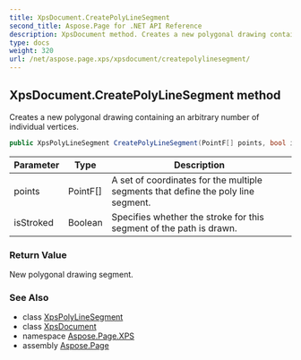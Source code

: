 ```yaml
---
title: XpsDocument.CreatePolyLineSegment
second_title: Aspose.Page for .NET API Reference
description: XpsDocument method. Creates a new polygonal drawing containing an arbitrary number of individual vertices
type: docs
weight: 320
url: /net/aspose.page.xps/xpsdocument/createpolylinesegment/
---
```

## XpsDocument.CreatePolyLineSegment method

Creates a new polygonal drawing containing an arbitrary number of individual vertices.

```csharp
public XpsPolyLineSegment CreatePolyLineSegment(PointF[] points, bool isStroked = true)
```

| Parameter | Type | Description |
| --- | --- | --- |
| points | PointF[] | A set of coordinates for the multiple segments that define the poly line segment. |
| isStroked | Boolean | Specifies whether the stroke for this segment of the path is drawn. |

### Return Value

New polygonal drawing segment.

### See Also

* class [XpsPolyLineSegment](../../../aspose.page.xps.xpsmodel/xpspolylinesegment/)
* class [XpsDocument](../)
* namespace [Aspose.Page.XPS](../../xpsdocument/)
* assembly [Aspose.Page](../../../)


